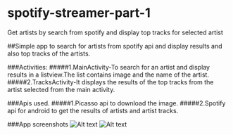 # spotify-streamer-part-1
Get artists by search from spotify and display top tracks for selected artist

##Simple app to search for artists from spotify api and display results and also top tracks of the artists.

###Activities:
#####1.MainActivity-To search for an artist and display results in a listview.The list contains image and the name of the artist.
#####2.TracksActivity-It displays the results of the top tracks from the artist selected from the main activity.

###Apis used.
#####1.Picasso api to download the image.
#####2.Spotify api for android to get the results of artists and artist tracks.

###App screenshots
![Alt text](https://cloud.githubusercontent.com/assets/7348020/7995639/e7e10f5a-0ae5-11e5-898a-7eead6ea27f1.png)
![Alt text](https://cloud.githubusercontent.com/assets/7348020/7995640/e96adfd6-0ae5-11e5-8131-3e59904bfc0d.png)



